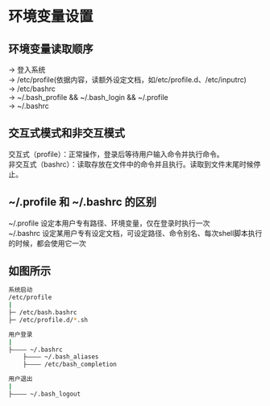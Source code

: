 # 环境变量设置

## 环境变量读取顺序

-> 登入系统  
-> /etc/profile(依据内容，读额外设定文档，如/etc/profile.d、/etc/inputrc)  
-> /etc/bashrc  
-> ~/.bash_profile && ~/.bash_login && ~/.profile  
-> ~/.bashrc

## 交互式模式和非交互模式

交互式（profile）：正常操作，登录后等待用户输入命令并执行命令。  
非交互式（bashrc）：读取存放在文件中的命令并且执行。读取到文件末尾时候停止。

## ~/.profile 和 ~/.bashrc 的区别

~/.profile 设定本用户专有路径、环境变量，仅在登录时执行一次  
~/.bashrc 设定某用户专有设定文档，可设定路径、命令别名、每次shell脚本执行的时候，都会使用它一次

## 如图所示

``` bash
系统启动
/etc/profile
|
├─ /etc/bash.bashrc
├─ /etc/profile.d/*.sh

用户登录
|
├———— ~/.bashrc
    ├———— ~/.bash_aliases
    ├———— /etc/bash_completion

用户退出
|
├———— ~/.bash_logout

```